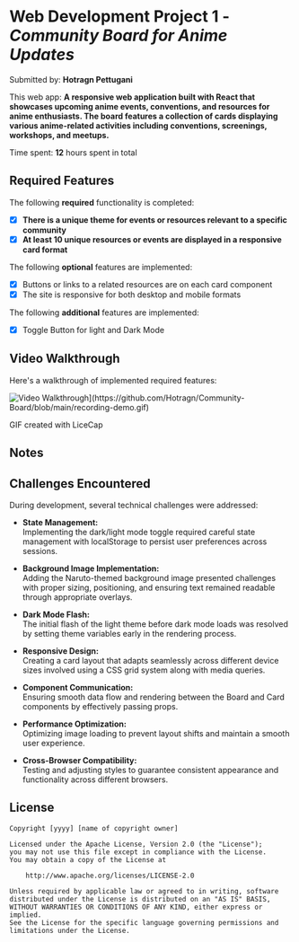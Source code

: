 # Web Development Project 1 - *Community Board for Anime Updates*

Submitted by: **Hotragn Pettugani**

This web app: **A responsive web application built with React that showcases upcoming anime events, conventions, and resources for anime enthusiasts. The board features a collection of cards displaying various anime-related activities including conventions, screenings, workshops, and meetups.**

Time spent: **12** hours spent in total

## Required Features

The following **required** functionality is completed:

- [x] **There is a unique theme for events or resources relevant to a specific community**
- [x] **At least 10 unique resources or events are displayed in a responsive card format**

The following **optional** features are implemented:

- [x] Buttons or links to a related resources are on each card component
- [x] The site is responsive for both desktop and mobile formats

The following **additional** features are implemented:

* [x] Toggle Button for light and Dark Mode

## Video Walkthrough

Here's a walkthrough of implemented required features:

<img src='[http://i.imgur.com/link/to/your/gif/file.gif' title='Video Walkthrough' width='' alt='Video Walkthrough](https://github.com/Hotragn/Community-Board/blob/main/recording-demo.gif)' />

<!-- Replace this with whatever GIF tool you used! -->
GIF created with LiceCap
<!-- Recommended tools:
[Kap](https://getkap.co/) for macOS
[ScreenToGif](https://www.screentogif.com/) for Windows
[peek](https://github.com/phw/peek) for Linux. -->

## Notes
## Challenges Encountered
During development, several technical challenges were addressed:

- **State Management:**  
  Implementing the dark/light mode toggle required careful state management with localStorage to persist user preferences across sessions.

- **Background Image Implementation:**  
  Adding the Naruto-themed background image presented challenges with proper sizing, positioning, and ensuring text remained readable through appropriate overlays.

- **Dark Mode Flash:**  
  The initial flash of the light theme before dark mode loads was resolved by setting theme variables early in the rendering process.

- **Responsive Design:**  
  Creating a card layout that adapts seamlessly across different device sizes involved using a CSS grid system along with media queries.

- **Component Communication:**  
  Ensuring smooth data flow and rendering between the Board and Card components by effectively passing props.

- **Performance Optimization:**  
  Optimizing image loading to prevent layout shifts and maintain a smooth user experience.

- **Cross-Browser Compatibility:**  
  Testing and adjusting styles to guarantee consistent appearance and functionality across different browsers.


## License

    Copyright [yyyy] [name of copyright owner]

    Licensed under the Apache License, Version 2.0 (the "License");
    you may not use this file except in compliance with the License.
    You may obtain a copy of the License at

        http://www.apache.org/licenses/LICENSE-2.0

    Unless required by applicable law or agreed to in writing, software
    distributed under the License is distributed on an "AS IS" BASIS,
    WITHOUT WARRANTIES OR CONDITIONS OF ANY KIND, either express or implied.
    See the License for the specific language governing permissions and
    limitations under the License.
